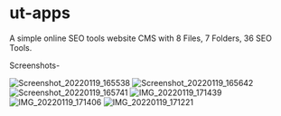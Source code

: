 # ut-apps
A simple online SEO tools website CMS
with 8 Files, 7 Folders, 36 SEO Tools.

Screenshots-

![Screenshot_20220119_165538](https://user-images.githubusercontent.com/84134854/150122067-514a9227-c0e3-48bc-91ad-0326648de564.png)
![Screenshot_20220119_165642](https://user-images.githubusercontent.com/84134854/150123672-03dabd32-94d8-4fcc-8576-4a5184d0a6ff.png)
![Screenshot_20220119_165741](https://user-images.githubusercontent.com/84134854/150123777-d783c3c8-1710-4804-8bfa-3e37b9b2dfeb.png)
![IMG_20220119_171439](https://user-images.githubusercontent.com/84134854/150123908-fdf70215-1039-43f3-aba6-083307ac2ca5.JPG)
![IMG_20220119_171406](https://user-images.githubusercontent.com/84134854/150123954-ef6cdde4-5cd4-48e2-a7a1-8968d674fe70.JPG)
![IMG_20220119_171221](https://user-images.githubusercontent.com/84134854/150123996-6e8c15e4-9aef-4a49-9a41-a03ec3f4e6dc.JPG)
